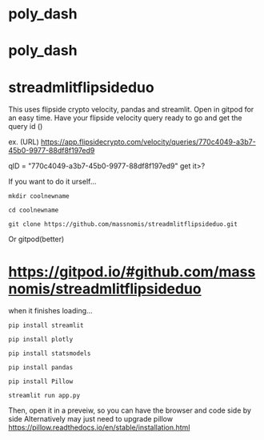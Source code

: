 # poly_dash

# poly_dash

# streadmlitflipsideduo


This uses flipside crypto velocity, pandas and streamlit. Open in gitpod for an easy time.
Have your flipside velocity query ready to go and get the query id ()


ex. (URL) https://app.flipsidecrypto.com/velocity/queries/770c4049-a3b7-45b0-9977-88df8f197ed9

qID = "770c4049-a3b7-45b0-9977-88df8f197ed9"
get it>?

If you want to do it urself...



```mkdir coolnewname```


```cd coolnewname```


```git clone https://github.com/massnomis/streadmlitflipsideduo.git```


Or gitpod(better)
# https://gitpod.io/#github.com/massnomis/streadmlitflipsideduo
when it finishes loading...


```pip install streamlit```

```pip install plotly```

```pip install statsmodels```

```pip install pandas```

```pip install Pillow```

```streamlit run app.py```

Then, open it in a preveiw, so you can have the browser and code side by side
Alternatively may just need to upgrade pillow https://pillow.readthedocs.io/en/stable/installation.html



